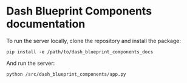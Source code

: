 # Dash Blueprint Components documentation

To run the server locally, clone the repository and install the package:

```
pip install -e /path/to/dash_blueprint_components_docs
```

And run the server:

```
python /src/dash_blueprint_components/app.py
```
